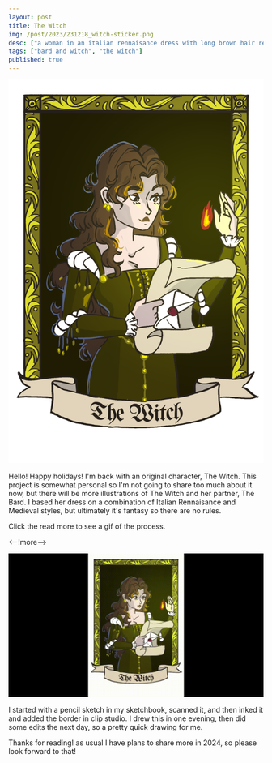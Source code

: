 ```yaml
---
layout: post
title: The Witch
img: /post/2023/231218_witch-sticker.png
desc: ["a woman in an italian rennaisance dress with long brown hair reading a letter."]
tags: ["bard and witch", "the witch"]
published: true
---
```


<a href="/assets/img/post/2023/231218_witch-sticker.png"><img src="/assets/img/post/2023/231218_witch-sticker.png"></a>

Hello! Happy holidays! I'm back with an original character, The Witch. This project is somewhat personal so I'm not going to share too much about it now, but there will be more illustrations of The Witch and her partner, The Bard. I based her dress on a combination of Italian Rennaisance and Medieval styles, but ultimately it's fantasy so there are no rules.

Click the read more to see a gif of the process.

<--!more-->

<img src="/assets/img/post/2023/231218_witch-sticker.gif">

I started with a pencil sketch in my sketchbook, scanned it, and then inked it and added the border in clip studio. I drew this in one evening, then did some edits the next day, so a pretty quick drawing for me.

Thanks for reading! as usual I have plans to share more in 2024, so please look forward to that!
